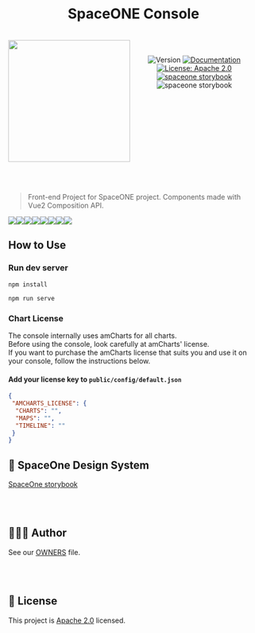
<h1 align="center">SpaceONE Console</h1>  
  
<br/>  
<div align="center" style="display:flex;">  
  <img width="245" src="https://user-images.githubusercontent.com/35549653/76694897-de236300-66bb-11ea-9ace-b9edde9c12da.png">  
  <p> <br>
<img  alt="Version"  src="https://img.shields.io/badge/version-0.9-blue.svg?cacheSeconds=2592000"  />  
<a  href="https://spaceone-dev.gitbook.io/user-guide/"  target="_blank">  
<img  alt="Documentation"  src="https://img.shields.io/badge/documentation-yes-brightgreen.svg"  />  
</a>  
<a  href="https://www.apache.org/licenses/LICENSE-2.0"  target="_blank">  
<img  alt="License: Apache 2.0"  src="https://img.shields.io/badge/License-Apache 2.0-yellow.svg"  />  
</a> <br>
<a href="http://storybook.developer.spaceone.dev/"  target="_blank">  
    <img alt="spaceone storybook" src="https://img.shields.io/badge/Design System-SpaceOne-blueviolet.svg?logo=storybook" />  
</a>  
    <img alt="spaceone storybook" src="https://github.com/spaceone-dev/console/workflows/StoryBook%20CD/badge.svg?branch=master" />  
</p>  
  
</div>    
  
&nbsp;  
&nbsp;
  
> Front-end Project for SpaceONE project. Components made with Vue2 Composition API.  


[![](https://sourcerer.io/fame/wesky93/spaceone-dev/console/images/0)](https://sourcerer.io/fame/wesky93/spaceone-dev/console/links/0)[![](https://sourcerer.io/fame/wesky93/spaceone-dev/console/images/1)](https://sourcerer.io/fame/wesky93/spaceone-dev/console/links/1)[![](https://sourcerer.io/fame/wesky93/spaceone-dev/console/images/2)](https://sourcerer.io/fame/wesky93/spaceone-dev/console/links/2)[![](https://sourcerer.io/fame/wesky93/spaceone-dev/console/images/3)](https://sourcerer.io/fame/wesky93/spaceone-dev/console/links/3)[![](https://sourcerer.io/fame/wesky93/spaceone-dev/console/images/4)](https://sourcerer.io/fame/wesky93/spaceone-dev/console/links/4)[![](https://sourcerer.io/fame/wesky93/spaceone-dev/console/images/5)](https://sourcerer.io/fame/wesky93/spaceone-dev/console/links/5)[![](https://sourcerer.io/fame/wesky93/spaceone-dev/console/images/6)](https://sourcerer.io/fame/wesky93/spaceone-dev/console/links/6)[![](https://sourcerer.io/fame/wesky93/spaceone-dev/console/images/7)](https://sourcerer.io/fame/wesky93/spaceone-dev/console/links/7)

## How to Use

### Run dev server

```shell
npm install

npm run serve
```

### Chart License

The console internally uses amCharts for all charts. <br/>
Before using the console, look carefully at amCharts' license. <br/>
If you want to purchase the amCharts license that suits you and use it on your console, 
follow the instructions below.


#### Add your license key to ```public/config/default.json```

```json
{
 "AMCHARTS_LICENSE": {
  "CHARTS": "",
  "MAPS": "",
  "TIMELINE": ""
 }
}
```


## 🧩 SpaceOne Design System  
[SpaceOne storybook](http://storybook.developer.spaceone.dev/)  
  
 &nbsp;  
 &nbsp;   
## 👨‍👩‍👧 Author  
  
See our [OWNERS](https://github.com/spaceone-dev/console/blob/master/AUTHORS) file.   
  
&nbsp;  
&nbsp;  
  
## 📝 License  
  
    
This project is [Apache 2.0](https://www.apache.org/licenses/LICENSE-2.0) licensed.

